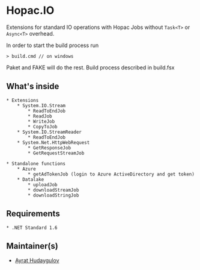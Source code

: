 # Hopac.IO

Extensions for standard IO operations with Hopac Jobs without `Task<T>` or `Async<T>` overhead.

In order to start the build process run

    > build.cmd // on windows

Paket and FAKE will do the rest. 
Build process described in build.fsx

## What's inside
    * Extensions
        * System.IO.Stream
            * ReadToEndJob
            * ReadJob
            * WriteJob
            * CopyToJob
        * System.IO.StreamReader
            * ReadToEndJob
        * System.Net.HttpWebRequest
            * GetResponseJob
            * GetRequestStreamJob

    * Standalone functions
        * Azure
            * getAdTokenJob (login to Azure ActiveDirectory and get token)
        * Datalake
            * uploadJob
            * downloadStreamJob
            * downloadStringJob

## Requirements

    * .NET Standard 1.6

## Maintainer(s)

- [Ayrat Hudaygulov][ayratMail]

[ayratMail]: mailto:ayrat@hudaygulov.ru "Ayrat Hudaygulov email"
